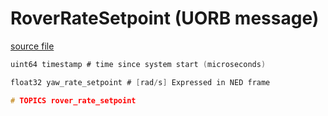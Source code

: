 # RoverRateSetpoint (UORB message)

[source file](https://github.com/PX4/PX4-Autopilot/blob/main/msg/RoverRateSetpoint.msg)

```c
uint64 timestamp # time since system start (microseconds)

float32 yaw_rate_setpoint # [rad/s] Expressed in NED frame

# TOPICS rover_rate_setpoint

```
